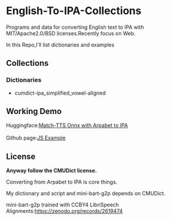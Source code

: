 # English-To-IPA-Collections
Programs and data for converting English text to IPA with MIT/Apache2.0/BSD licenses.Recently focus on Web.

In this Repo,I'll list dictionaries and examples

## Collections
### Dictionaries
- cumdict-ipa_simplified_vowel-aligned
## Working Demo
Huggingface:<a href="https://huggingface.co/spaces/Akjava/Match-TTS-ONNX">Match-TTS Onnx with Arpabet to IPA</a><br>
<br>
Github page:<a href="https://akjava.github.io/English-To-IPA-Collections/">JS Example</a>

## License
**Anyway follow the CMUDict license.**

Converting from Arpabet to IPA is core things.

My dictionary and script and mini-bart-g2p depends on CMUDict.

mini-bart-g2p trained with CCBY4 LibriSpeech Alignments:https://zenodo.org/records/2619474




